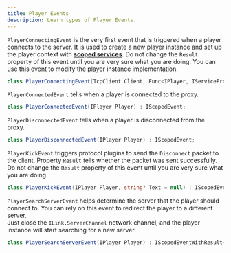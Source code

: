 ```yaml
---
title: Player Events
description: Learn types of Player Events.
---
```


`PlayerConnectingEvent` is the very first event that is triggered when a player connects to the server.
It is used to create a new player instance and set up the player context with [**scoped services**](/docs/developing-plugins/services/scoped).
Do not change the `Result` property of this event until you are very sure what you are doing.
You can use this event to modify the player instance implementation.
```csharp
class PlayerConnectingEvent(TcpClient Client, Func<IPlayer, IServiceProvider> GetServices) : IEventWithResult<IPlayer>;
```

`PlayerConnectedEvent` tells when a player is connected to the proxy.
```csharp
class PlayerConnectedEvent(IPlayer Player) : IScopedEvent;
```

`PlayerDisconnectedEvent` tells when a player is disconnected from the proxy.
```csharp
class PlayerDisconnectedEvent(IPlayer Player) : IScopedEvent;
```

`PlayerKickEvent` triggers protocol plugins to send the `Disconnect` packet to the client.
Property `Result` tells whether the packet was sent successfully.
Do not change the `Result` property of this event until you are very sure what you are doing.
```csharp
class PlayerKickEvent(IPlayer Player, string? Text = null) : IScopedEventWithResult<bool>;
```

`PlayerSearchServerEvent` helps determine the server that the player should connect to.
You can rely on this event to redirect the player to a different server.  
Just close the `ILink.ServerChannel` network channel, and the player instance will start searching for a new server.
```csharp
class PlayerSearchServerEvent(IPlayer Player) : IScopedEventWithResult<IServer>;
```
